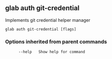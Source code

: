 ## glab auth git-credential

Implements git credential helper manager

```
glab auth git-credential [flags]
```

### Options inherited from parent commands

```
      --help   Show help for command
```

